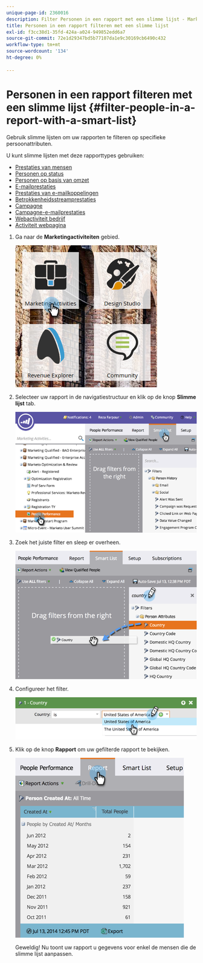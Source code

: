 ```yaml
---
unique-page-id: 2360016
description: Filter Personen in een rapport met een slimme lijst - Marketo Docs - Productdocumentatie
title: Personen in een rapport filteren met een slimme lijst
exl-id: f3cc38d1-35fd-424a-a024-949852edd6a7
source-git-commit: 72e1d29347bd5b77107da1e9c30169cb6490c432
workflow-type: tm+mt
source-wordcount: '134'
ht-degree: 0%

---
```


# Personen in een rapport filteren met een slimme lijst {#filter-people-in-a-report-with-a-smart-list}

Gebruik slimme lijsten om uw rapporten te filteren op specifieke persoonattributen.

U kunt slimme lijsten met deze rapporttypes gebruiken:

* [Prestaties van mensen](/help/marketo/product-docs/reporting/basic-reporting/report-types/people-performance-report.md)
* [Personen op status](/help/marketo/product-docs/reporting/basic-reporting/report-types/people-by-status-report.md)
* [Personen op basis van omzet](/help/marketo/product-docs/reporting/revenue-cycle-analytics/revenue-tools/people-by-revenue-stage-report.md)
* [E-mailprestaties](/help/marketo/product-docs/email-marketing/email-programs/email-program-data/email-performance-report.md)
* [Prestaties van e-mailkoppelingen](/help/marketo/product-docs/email-marketing/email-programs/email-program-data/email-link-performance-report.md)
* [Betrokkenheidsstreamprestaties](/help/marketo/product-docs/email-marketing/drip-nurturing/reports-and-notifications/engagement-stream-performance-report.md)
* [Campagne](/help/marketo/product-docs/reporting/basic-reporting/report-types/campaign-activity-report.md)
* [Campagne-e-mailprestaties](/help/marketo/product-docs/reporting/basic-reporting/report-types/campaign-email-performance-report.md)
* [Webactiviteit bedrijf](/help/marketo/product-docs/reporting/basic-reporting/report-types/company-web-activity-report.md)
* [Activiteit webpagina](/help/marketo/product-docs/reporting/basic-reporting/report-types/web-page-activity-report.md)

1. Ga naar de **Marketingactiviteiten** gebied.

   ![](assets/image2017-3-27-11-3a31-3a2.png)

1. Selecteer uw rapport in de navigatiestructuur en klik op de knop **Slimme lijst** tab.

   ![](assets/image2017-3-27-14-3a12-3a53.png)

1. Zoek het juiste filter en sleep er overheen.

   ![](assets/image2017-3-27-14-3a13-3a46.png)

1. Configureer het filter.

   ![](assets/image2014-9-16-12-3a35-3a50.png)

1. Klik op de knop **Rapport** om uw gefilterde rapport te bekijken.

   ![](assets/image2017-3-27-14-3a14-3a16.png)

   Geweldig! Nu toont uw rapport u gegevens voor enkel de mensen die de slimme lijst aanpassen.
